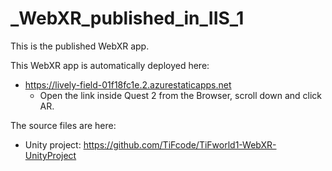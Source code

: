 # _WebXR_published_in_IIS_1

This is the published WebXR app.

This WebXR app is automatically deployed here:
- https://lively-field-01f18fc1e.2.azurestaticapps.net
  - Open the link inside Quest 2 from the Browser, scroll down and click AR.

The source files are here:
- Unity project: https://github.com/TiFcode/TiFworld1-WebXR-UnityProject
